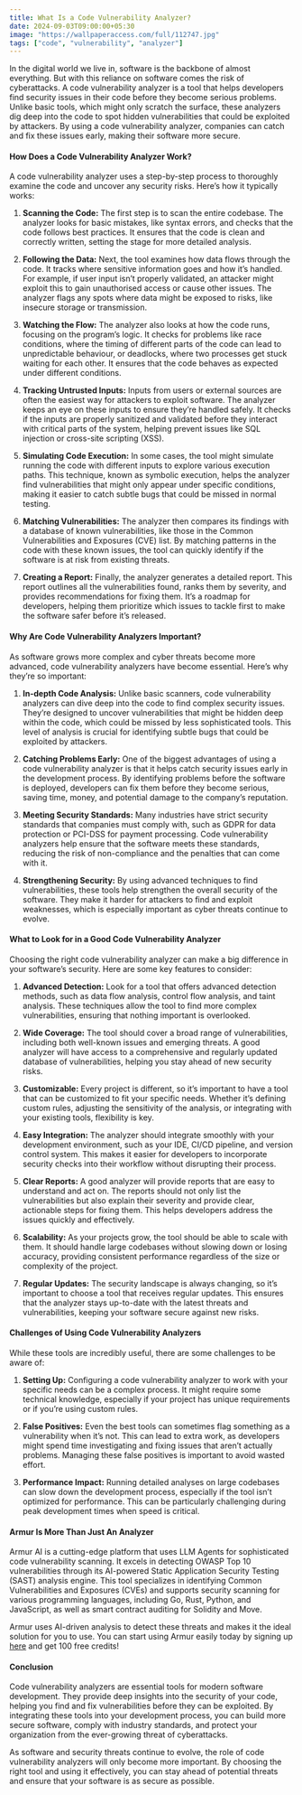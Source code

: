 ```yaml
---
title: What Is a Code Vulnerability Analyzer?
date: 2024-09-03T09:00:00+05:30
image: "https://wallpaperaccess.com/full/112747.jpg"
tags: ["code", "vulnerability", "analyzer"]
---
```


In the digital world we live in, software is the backbone of almost everything. But with this reliance on software comes the risk of cyberattacks. A code vulnerability analyzer is a tool that helps developers find security issues in their code before they become serious problems. Unlike basic tools, which might only scratch the surface, these analyzers dig deep into the code to spot hidden vulnerabilities that could be exploited by attackers. By using a code vulnerability analyzer, companies can catch and fix these issues early, making their software more secure.

#### How Does a Code Vulnerability Analyzer Work?

A code vulnerability analyzer uses a step-by-step process to thoroughly examine the code and uncover any security risks. Here’s how it typically works:

1. **Scanning the Code:** The first step is to scan the entire codebase. The analyzer looks for basic mistakes, like syntax errors, and checks that the code follows best practices. It ensures that the code is clean and correctly written, setting the stage for more detailed analysis.

2. **Following the Data:** Next, the tool examines how data flows through the code. It tracks where sensitive information goes and how it’s handled. For example, if user input isn’t properly validated, an attacker might exploit this to gain unauthorised access or cause other issues. The analyzer flags any spots where data might be exposed to risks, like insecure storage or transmission.

3. **Watching the Flow:** The analyzer also looks at how the code runs, focusing on the program’s logic. It checks for problems like race conditions, where the timing of different parts of the code can lead to unpredictable behaviour, or deadlocks, where two processes get stuck waiting for each other. It ensures that the code behaves as expected under different conditions.

4. **Tracking Untrusted Inputs:** Inputs from users or external sources are often the easiest way for attackers to exploit software. The analyzer keeps an eye on these inputs to ensure they’re handled safely. It checks if the inputs are properly sanitized and validated before they interact with critical parts of the system, helping prevent issues like SQL injection or cross-site scripting (XSS).

5. **Simulating Code Execution:** In some cases, the tool might simulate running the code with different inputs to explore various execution paths. This technique, known as symbolic execution, helps the analyzer find vulnerabilities that might only appear under specific conditions, making it easier to catch subtle bugs that could be missed in normal testing.

6. **Matching Vulnerabilities:** The analyzer then compares its findings with a database of known vulnerabilities, like those in the Common Vulnerabilities and Exposures (CVE) list. By matching patterns in the code with these known issues, the tool can quickly identify if the software is at risk from existing threats.

7. **Creating a Report:** Finally, the analyzer generates a detailed report. This report outlines all the vulnerabilities found, ranks them by severity, and provides recommendations for fixing them. It’s a roadmap for developers, helping them prioritize which issues to tackle first to make the software safer before it’s released.

#### Why Are Code Vulnerability Analyzers Important?

As software grows more complex and cyber threats become more advanced, code vulnerability analyzers have become essential. Here’s why they’re so important:

1. **In-depth Code Analysis:** Unlike basic scanners, code vulnerability analyzers can dive deep into the code to find complex security issues. They’re designed to uncover vulnerabilities that might be hidden deep within the code, which could be missed by less sophisticated tools. This level of analysis is crucial for identifying subtle bugs that could be exploited by attackers.

2. **Catching Problems Early:** One of the biggest advantages of using a code vulnerability analyzer is that it helps catch security issues early in the development process. By identifying problems before the software is deployed, developers can fix them before they become serious, saving time, money, and potential damage to the company’s reputation.

3. **Meeting Security Standards:** Many industries have strict security standards that companies must comply with, such as GDPR for data protection or PCI-DSS for payment processing. Code vulnerability analyzers help ensure that the software meets these standards, reducing the risk of non-compliance and the penalties that can come with it.

4. **Strengthening Security:** By using advanced techniques to find vulnerabilities, these tools help strengthen the overall security of the software. They make it harder for attackers to find and exploit weaknesses, which is especially important as cyber threats continue to evolve.

#### What to Look for in a Good Code Vulnerability Analyzer

Choosing the right code vulnerability analyzer can make a big difference in your software’s security. Here are some key features to consider:

1. **Advanced Detection:** Look for a tool that offers advanced detection methods, such as data flow analysis, control flow analysis, and taint analysis. These techniques allow the tool to find more complex vulnerabilities, ensuring that nothing important is overlooked.

2. **Wide Coverage:** The tool should cover a broad range of vulnerabilities, including both well-known issues and emerging threats. A good analyzer will have access to a comprehensive and regularly updated database of vulnerabilities, helping you stay ahead of new security risks.

3. **Customizable:** Every project is different, so it’s important to have a tool that can be customized to fit your specific needs. Whether it’s defining custom rules, adjusting the sensitivity of the analysis, or integrating with your existing tools, flexibility is key.

4. **Easy Integration:** The analyzer should integrate smoothly with your development environment, such as your IDE, CI/CD pipeline, and version control system. This makes it easier for developers to incorporate security checks into their workflow without disrupting their process.

5. **Clear Reports:** A good analyzer will provide reports that are easy to understand and act on. The reports should not only list the vulnerabilities but also explain their severity and provide clear, actionable steps for fixing them. This helps developers address the issues quickly and effectively.

6. **Scalability:** As your projects grow, the tool should be able to scale with them. It should handle large codebases without slowing down or losing accuracy, providing consistent performance regardless of the size or complexity of the project.

7. **Regular Updates:** The security landscape is always changing, so it’s important to choose a tool that receives regular updates. This ensures that the analyzer stays up-to-date with the latest threats and vulnerabilities, keeping your software secure against new risks.

#### Challenges of Using Code Vulnerability Analyzers

While these tools are incredibly useful, there are some challenges to be aware of:

1. **Setting Up:** Configuring a code vulnerability analyzer to work with your specific needs can be a complex process. It might require some technical knowledge, especially if your project has unique requirements or if you’re using custom rules.

2. **False Positives:** Even the best tools can sometimes flag something as a vulnerability when it’s not. This can lead to extra work, as developers might spend time investigating and fixing issues that aren’t actually problems. Managing these false positives is important to avoid wasted effort.

3. **Performance Impact:** Running detailed analyses on large codebases can slow down the development process, especially if the tool isn’t optimized for performance. This can be particularly challenging during peak development times when speed is critical.

#### Armur Is More Than Just An Analyzer

Armur AI is a cutting-edge platform that uses LLM Agents for sophisticated code vulnerability scanning. It excels in detecting OWASP Top 10 vulnerabilities through its AI-powered Static Application Security Testing (SAST) analysis engine. This tool specializes in identifying Common Vulnerabilities and Exposures (CVEs) and supports security scanning for various programming languages, including Go, Rust, Python, and JavaScript, as well as smart contract auditing for Solidity and Move.

Armur uses AI-driven analysis to detect these threats and makes it the ideal solution for you to use. You can start using Armur easily today by signing up [here](https://armur.ai) and get 100 free credits!

<blockquote class="imgur-embed-pub" lang="en" data-id="QNYIFhy" data-context="false" ><a href="//imgur.com/QNYIFhy"></a></blockquote><script async src="//s.imgur.com/min/embed.js" charset="utf-8"></script>


#### Conclusion

Code vulnerability analyzers are essential tools for modern software development. They provide deep insights into the security of your code, helping you find and fix vulnerabilities before they can be exploited. By integrating these tools into your development process, you can build more secure software, comply with industry standards, and protect your organization from the ever-growing threat of cyberattacks.

As software and security threats continue to evolve, the role of code vulnerability analyzers will only become more important. By choosing the right tool and using it effectively, you can stay ahead of potential threats and ensure that your software is as secure as possible.
